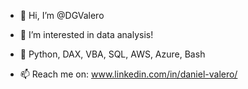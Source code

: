 - 👋 Hi, I’m @DGValero
- 👀 I’m interested in data analysis!
- 📜 Python, DAX, VBA, SQL, AWS, Azure, Bash

- 📫 Reach me on: www.linkedin.com/in/daniel-valero/

<!---
DGValero/DGValero is a ✨ special ✨ repository because its `README.md` (this file) appears on your GitHub profile.
You can click the Preview link to take a look at your changes.
- 🌱 I’m currently learning ...
- 💞️ I’m looking to collaborate on ...
--->
